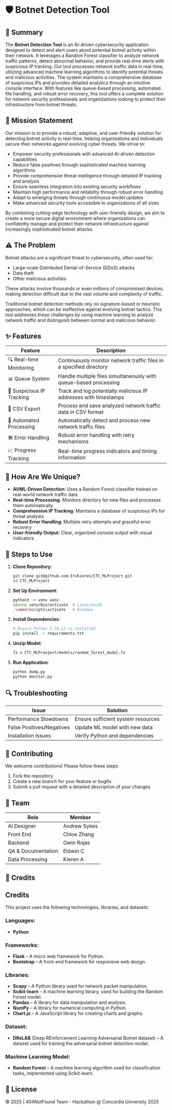 # 🛡️ Botnet Detection Tool

## 📝 Summary
The **Botnet Detection Tool** is an AI-driven cybersecurity application designed to detect and alert users about potential botnet activity within their network. It leverages a Random Forest classifier to analyze network traffic patterns, detect abnormal behavior, and provide real-time alerts with suspicious IP tracking. Our tool processes network traffic data in real-time, utilizing advanced machine learning algorithms to identify potential threats and malicious activities. The system maintains a comprehensive database of suspicious IPs and provides detailed analytics through an intuitive console interface. With features like queue-based processing, automated file handling, and robust error recovery, this tool offers a complete solution for network security professionals and organizations looking to protect their infrastructure from botnet threats.

## 🎯 Mission Statement
Our mission is to provide a robust, adaptive, and user-friendly solution for detecting botnet activity in real-time, helping organizations and individuals secure their networks against evolving cyber threats. We strive to:
- Empower security professionals with advanced AI-driven detection capabilities
- Reduce false positives through sophisticated machine learning algorithms
- Provide comprehensive threat intelligence through detailed IP tracking and analysis
- Ensure seamless integration into existing security workflows
- Maintain high performance and reliability through robust error handling
- Adapt to emerging threats through continuous model updates
- Make advanced security tools accessible to organizations of all sizes

By combining cutting-edge technology with user-friendly design, we aim to create a more secure digital environment where organizations can confidently manage and protect their network infrastructure against increasingly sophisticated botnet attacks.

## ⚠️ The Problem
Botnet attacks are a significant threat to cybersecurity, often used for:
- Large-scale Distributed Denial-of-Service (DDoS) attacks
- Data theft
- Other malicious activities

These attacks involve thousands or even millions of compromised devices, making detection difficult due to the vast volume and complexity of traffic.

Traditional botnet detection methods rely on signature-based or heuristic approaches, which can be ineffective against evolving botnet tactics. This tool addresses these challenges by using machine learning to analyze network traffic and distinguish between normal and malicious behavior.

## ✨ Features
| Feature | Description |
|---------|-------------|
| 🔍 Real-time Monitoring | Continuously monitor network traffic files in a specified directory |
| 📊 Queue System | Handle multiple files simultaneously with queue-based processing |
| 🚫 Suspicious IP Tracking | Track and log potentially malicious IP addresses with timestamps |
| 📁 CSV Export | Process and save analyzed network traffic data in CSV format |
| 🤖 Automated Processing | Automatically detect and process new network traffic files |
| 🛠️ Error Handling | Robust error handling with retry mechanisms |
| 📈 Progress Tracking | Real-time progress indicators and timing information |

## 🌟 How Are We Unique?
- **AI/ML-Driven Detection**: Uses a Random Forest classifier trained on real-world network traffic data
- **Real-time Processing**: Monitors directory for new files and processes them automatically
- **Comprehensive IP Tracking**: Maintains a database of suspicious IPs for threat analysis
- **Robust Error Handling**: Multiple retry attempts and graceful error recovery
- **User-friendly Output**: Clear, organized console output with visual indicators

## 🚀 Steps to Use
1. **Clone Repository**:
   ```bash
   git clone git@github.com:ItsKieren/CTC_MLProject.git
   cd CTC_MLProject
   ```

2. **Set Up Environment**:
   ```bash
   python3 -m venv venv
   source venv/bin/activate  # Linux/macOS
   .\venv\Scripts\activate   # Windows
   ```
   
3. **Install Dependencies**:
   ```bash
   # Ensure Python 3.10.12 is installed
   pip install -r requirements.txt
   ```
   
4. **Unzip Model**:
   ```bash
   7z x CTC_MLProeject/models/random_forest_model.7z
   ```

5. **Run Application**:
   ```bash
   python dump.py
   python monitor.py
   ```



## 🔍 Troubleshooting
| Issue | Solution |
|-------|----------|
| Performance Slowdowns | Ensure sufficient system resources |
| False Positives/Negatives | Update ML model with new data |
| Installation Issues | Verify Python and dependencies |

## 🤝 Contributing
We welcome contributions! Please follow these steps:
1. Fork the repository
2. Create a new branch for your feature or bugfix
3. Submit a pull request with a detailed description of your changes

## 👥 Team
| Role | Member |
|------|--------|
| AI Designer | Andrew Sykes |
| Front End | Chloe Zhang |
| Backend | Owin Rojas |
| QA & Documentation | Eldwin C |
| Data Processing | Kieren A |

## 🙏 Credits  
## Credits

This project uses the following technologies, libraries, and datasets:

### Languages:
- **Python**

### Frameworks:
- **Flask** – A micro web framework for Python.
- **Bootstrap** – A front-end framework for responsive web design.

### Libraries:
- **Scapy** – A Python library used for network packet manipulation.
- **Scikit-learn** – A machine learning library, used for building the Random Forest model.
- **Pandas** – A library for data manipulation and analysis.
- **NumPy** – A library for numerical computing in Python.
- **Chart.js** – A JavaScript library for creating charts and graphs.

### Dataset:
- **DReLAB** (Deep REinforcement Learning Adversarial Botnet dataset) – A dataset used for training the adversarial botnet detection model.

### Machine Learning Model:
- **Random Forest** – A machine learning algorithm used for classification tasks, implemented using Scikit-learn.


## 📄 License
© 2025 | 404NotFound Team - Hackathon @ Concordia University 2025
